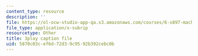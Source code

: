 ```yaml
---
content_type: resource
description: ''
file: https://ol-ocw-studio-app-qa.s3.amazonaws.com/courses/6-s897-machine-learning-for-healthcare-spring-2019/5870c03cef6d72d39c9592b392cebc0b_VuKOW8d4KHw.srt
file_type: application/x-subrip
resourcetype: Other
title: 3play caption file
uid: 5870c03c-ef6d-72d3-9c95-92b392cebc0b
---
```

